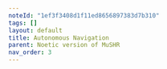 ```yaml
---
noteId: "1ef3f3408d1f11ed8656897383d7b310"
tags: []
layout: default
title: Autonomous Navigation
parent: Noetic version of MuSHR
nav_order: 3
---
```


